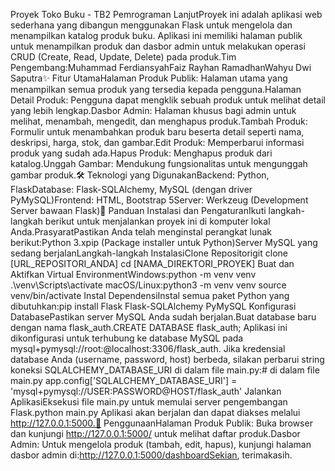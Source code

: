 Proyek Toko Buku - TB2 Pemrograman LanjutProyek ini adalah aplikasi web sederhana yang dibangun menggunakan Flask untuk mengelola dan menampilkan katalog produk buku. Aplikasi ini memiliki halaman publik untuk menampilkan produk dan dasbor admin untuk melakukan operasi CRUD (Create, Read, Update, Delete) pada produk.Tim Pengembang:Muhammad FerdiansyahFaiz Rayhan RamadhanWahyu Dwi Saputra✨ Fitur UtamaHalaman Produk Publik: Halaman utama yang menampilkan semua produk yang tersedia kepada pengguna.Halaman Detail Produk: Pengguna dapat mengklik sebuah produk untuk melihat detail yang lebih lengkap.Dasbor Admin: Halaman khusus bagi admin untuk melihat, menambah, mengedit, dan menghapus produk.Tambah Produk: Formulir untuk menambahkan produk baru beserta detail seperti nama, deskripsi, harga, stok, dan gambar.Edit Produk: Memperbarui informasi produk yang sudah ada.Hapus Produk: Menghapus produk dari katalog.Unggah Gambar: Mendukung fungsionalitas untuk mengunggah gambar produk.🛠️ Teknologi yang DigunakanBackend: Python, FlaskDatabase: Flask-SQLAlchemy, MySQL (dengan driver PyMySQL)Frontend: HTML, Bootstrap 5Server: Werkzeug (Development Server bawaan Flask)🚀 Panduan Instalasi dan PengaturanIkuti langkah-langkah berikut untuk menjalankan proyek ini di komputer lokal Anda.PrasyaratPastikan Anda telah menginstal perangkat lunak berikut:Python 3.xpip (Package installer untuk Python)Server MySQL yang sedang berjalanLangkah-langkah InstalasiClone Repositorigit clone [URL_REPOSITORI_ANDA]
cd [NAMA_DIREKTORI_PROYEK]
Buat dan Aktifkan Virtual EnvironmentWindows:python -m venv venv
.\venv\Scripts\activate
macOS/Linux:python3 -m venv venv
source venv/bin/activate
Instal DependensiInstal semua paket Python yang dibutuhkan:pip install Flask Flask-SQLAlchemy PyMySQL
Konfigurasi DatabasePastikan server MySQL Anda sudah berjalan.Buat database baru dengan nama flask_auth.CREATE DATABASE flask_auth;
Aplikasi ini dikonfigurasi untuk terhubung ke database MySQL pada mysql+pymysql://root:@localhost:3306/flask_auth. Jika kredensial database Anda (username, password, host) berbeda, silakan perbarui string koneksi SQLALCHEMY_DATABASE_URI di dalam file main.py:# di dalam file main.py
app.config['SQLALCHEMY_DATABASE_URI'] = 'mysql+pymysql://USER:PASSWORD@HOST/flask_auth'
Jalankan AplikasiEksekusi file main.py untuk memulai server pengembangan Flask.python main.py
Aplikasi akan berjalan dan dapat diakses melalui http://127.0.0.1:5000.📖 PenggunaanHalaman Produk Publik: Buka browser dan kunjungi http://127.0.0.1:5000/ untuk melihat daftar produk.Dasbor Admin: Untuk mengelola produk (tambah, edit, hapus), kunjungi halaman dasbor admin di:http://127.0.0.1:5000/dashboardSekian, terimakasih.

